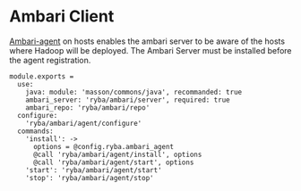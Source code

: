 # Ambari Client

[Ambari-agent][Ambari-agent-install] on hosts enables the ambari server to be
aware of the  hosts where Hadoop will be deployed. The Ambari Server must be 
installed before the agent registration.


    module.exports =
      use:
        java: module: 'masson/commons/java', recommanded: true
        ambari_server: 'ryba/ambari/server', required: true
        ambari_repo: 'ryba/ambari/repo'
      configure:
        'ryba/ambari/agent/configure'
      commands:
        'install': ->
          options = @config.ryba.ambari_agent
          @call 'ryba/ambari/agent/install', options
          @call 'ryba/ambari/agent/start', options
        'start': 'ryba/ambari/agent/start'
        'stop': 'ryba/ambari/agent/stop'

[Ambari-agent-install]: https://cwiki.apache.org/confluence/display/AMBARI/Installing+ambari-agent+on+target+hosts

